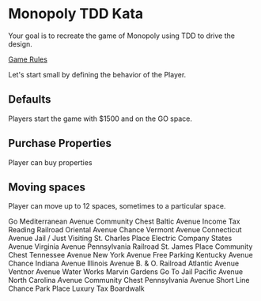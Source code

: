 # Monopoly TDD Kata

Your goal is to recreate the game of Monopoly using TDD to drive the design.

[Game Rules](https://www.ultraboardgames.com/monopoly/game-rules.php)

Let's start small by defining the behavior of the Player.

## Defaults

Players start the game with $1500 and on the GO space. 


## Purchase Properties

Player can buy properties

## Moving spaces

Player can move up to 12 spaces, sometimes to a particular space.

Go
Mediterranean Avenue
Community Chest
Baltic Avenue
Income Tax
Reading Railroad
Oriental Avenue
Chance
Vermont Avenue
Connecticut Avenue
Jail / Just Visiting
St. Charles Place
Electric Company
States Avenue
Virginia Avenue
Pennsylvania Railroad
St. James Place
Community Chest
Tennessee Avenue
New York Avenue
Free Parking
Kentucky Avenue
Chance
Indiana Avenue
Illinois Avenue
B. & O. Railroad
Atlantic Avenue
Ventnor Avenue
Water Works
Marvin Gardens
Go To Jail
Pacific Avenue
North Carolina *A*venue
Community Chest
Pennsylvania Avenue
Short Line
Chance
Park Place
Luxury Tax
Boardwalk
